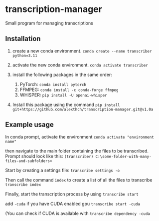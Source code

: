 # transcription-manager
Small program for managing transcriptions

## Installation
1. create a new conda environment. `conda create --name transcriber python=3.11`
2. activate the new conda environment. `conda activate transcriber`
3. install the following packages in the same order:
   1. PyTorch: `conda install pytorch`
   2. FFMPEG: `conda install -c conda-forge ffmpeg`
   3. WHISPER: `pip install -U openai-whisper`

4. Install this package using the command `pip install git+https://github.com/alexthch/transcription-manager.git@v1.0a`

## Example usage

In conda prompt, activate the environment
`conda activate "environment name"`

then navigate to the main folder containing the files to be transcribed.
Prompt should look like this:
`(transcriber) C:\some-folder-with-many-files-and-subfolders>`

Start by creating a settings file:
`transcribe settings -o`

Then call the command `index` to create a list of all the files to transcribe
`transcribe index`

Finally, start the transcription process by using
`transcribe start`

add `-cuda` if you have CUDA enabled gpu
`transcribe start -cuda`

(You can check if CUDA is available with `transcribe dependency -cuda`
